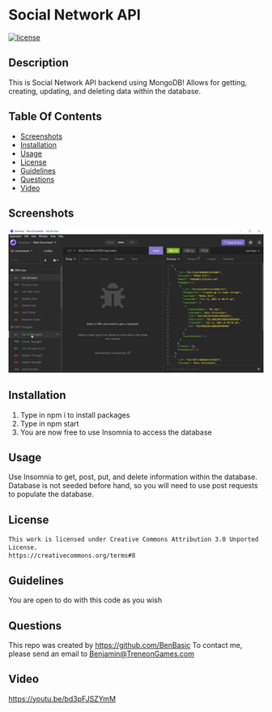 # Social Network API

  [![license](https://img.shields.io/badge/License-CC-darkred.svg)](https://creativecommons.org/about/program-areas/software/)

  ## Description

  This is Social Network API backend using MongoDB! Allows for getting, creating, updating, and deleting data within the database.

  ## Table Of Contents

  - [Screenshots](#screenshots)
  - [Installation](#installation)
  - [Usage](#usage)
  - [License](#license)
  - [Guidelines](#guidelines)
  - [Questions](#questions)
  - [Video](#video)

  ## Screenshots


![alt text](assets/screenshot.png)


  ## Installation

1) Type in npm i to install packages
2) Type in npm start
3) You are now free to use Insomnia to access the database

  ## Usage

  Use Insomnia to get, post, put, and delete information within the database.
  Database is not seeded before hand, so you will need to use post requests to populate the database.
  
## License
    This work is licensed under Creative Commons Attribution 3.0 Unported License.
    https://creativecommons.org/terms#8

  ## Guidelines

  You are open to do with this code as you wish

  ## Questions

  This repo was created by https://github.com/BenBasic
  To contact me, please send an email to Benjamin@TreneonGames.com


  ## Video
https://youtu.be/bd3pFJSZYmM